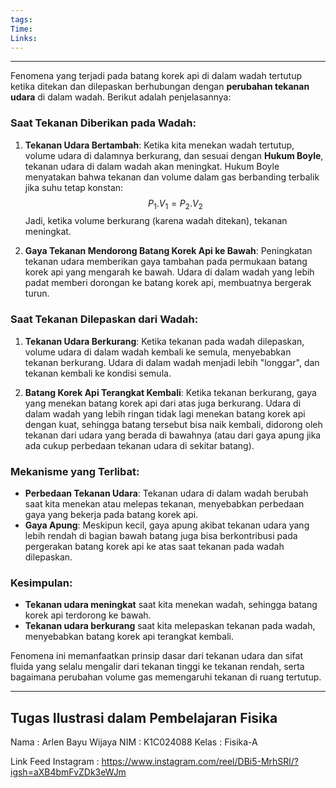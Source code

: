 ```yaml
---
tags: 
Time: 
Links:
---
```

---
Fenomena yang terjadi pada batang korek api di dalam wadah tertutup ketika ditekan dan dilepaskan berhubungan dengan **perubahan tekanan udara** di dalam wadah. Berikut adalah penjelasannya:

### Saat Tekanan Diberikan pada Wadah:

1. **Tekanan Udara Bertambah**: Ketika kita menekan wadah tertutup, volume udara di dalamnya berkurang, dan sesuai dengan **Hukum Boyle**, tekanan udara di dalam wadah akan meningkat. Hukum Boyle menyatakan bahwa tekanan dan volume dalam gas berbanding terbalik jika suhu tetap konstan: $$P_1.V_1 = P_2.V_2$$
    Jadi, ketika volume berkurang (karena wadah ditekan), tekanan meningkat.
    
2. **Gaya Tekanan Mendorong Batang Korek Api ke Bawah**: Peningkatan tekanan udara memberikan gaya tambahan pada permukaan batang korek api yang mengarah ke bawah. Udara di dalam wadah yang lebih padat memberi dorongan ke batang korek api, membuatnya bergerak turun.
### Saat Tekanan Dilepaskan dari Wadah:

1. **Tekanan Udara Berkurang**: Ketika tekanan pada wadah dilepaskan, volume udara di dalam wadah kembali ke semula, menyebabkan tekanan berkurang. Udara di dalam wadah menjadi lebih "longgar", dan tekanan kembali ke kondisi semula.
    
2. **Batang Korek Api Terangkat Kembali**: Ketika tekanan berkurang, gaya yang menekan batang korek api dari atas juga berkurang. Udara di dalam wadah yang lebih ringan tidak lagi menekan batang korek api dengan kuat, sehingga batang tersebut bisa naik kembali, didorong oleh tekanan dari udara yang berada di bawahnya (atau dari gaya apung jika ada cukup perbedaan tekanan udara di sekitar batang).
### Mekanisme yang Terlibat:

- **Perbedaan Tekanan Udara**: Tekanan udara di dalam wadah berubah saat kita menekan atau melepas tekanan, menyebabkan perbedaan gaya yang bekerja pada batang korek api.
- **Gaya Apung**: Meskipun kecil, gaya apung akibat tekanan udara yang lebih rendah di bagian bawah batang juga bisa berkontribusi pada pergerakan batang korek api ke atas saat tekanan pada wadah dilepaskan.
### Kesimpulan:
- **Tekanan udara meningkat** saat kita menekan wadah, sehingga batang korek api terdorong ke bawah.
- **Tekanan udara berkurang** saat kita melepaskan tekanan pada wadah, menyebabkan batang korek api terangkat kembali.

Fenomena ini memanfaatkan prinsip dasar dari tekanan udara dan sifat fluida yang selalu mengalir dari tekanan tinggi ke tekanan rendah, serta bagaimana perubahan volume gas memengaruhi tekanan di ruang tertutup.

---

## Tugas Ilustrasi dalam Pembelajaran Fisika

Nama : Arlen Bayu Wijaya
NIM : K1C024088
Kelas : Fisika-A

Link Feed Instagram :
https://www.instagram.com/reel/DBi5-MrhSRl/?igsh=aXB4bmFvZDk3eWJm